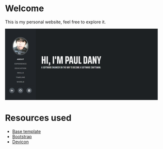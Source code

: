 # Welcome
This is my personal website, feel free to explore it.

![My personal website](https://github.com/PDFAtauchi/PDFAtauchi.github.io/blob/main/screenshop_webpage.PNG)

# Resources used
- [Base template](https://startbootstrap.com/theme/resume)
- [Bootstrap](https://getbootstrap.com/docs/4.0/getting-started/introduction/)
- [Devicon](https://devicon.dev/)
